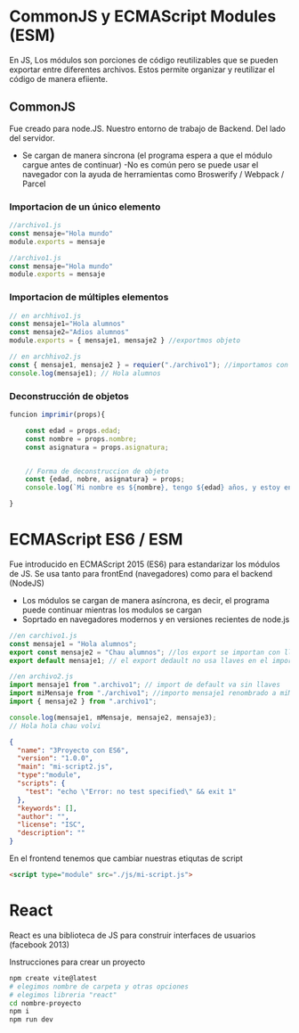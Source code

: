 # CommonJS y ECMAScript Modules (ESM)

En JS, Los módulos son porciones de código reutilizables que se pueden exportar entre diferentes archivos. Estos permite organizar y reutilizar el código de manera efiiente.

## CommonJS

Fue creado para node.JS. Nuestro entorno de trabajo de Backend. Del lado del servidor.

- Se cargan de manera síncrona (el programa espera a que el módulo cargue antes de continuar)
-No es común pero se puede usar el navegador con la ayuda de herramientas como Broswerify / Webpack / Parcel





### Importacion de un único elemento

```js
//archivo1.js
const mensaje="Hola mundo"
module.exports = mensaje

//archivo1.js
const mensaje="Hola mundo"
module.exports = mensaje

```
### Importacion de múltiples elementos

```js
// en archhivo1.js
const mensaje1="Hola alumnos"
const mensaje2="Adios alumnos"
module.exports = { mensaje1, mensaje2 } //exportmos objeto

// en archhivo2.js
const { mensaje1, mensaje2 } = requier("./archivo1"); //importamos con llave {} porque es un objeto
console.log(mensaje1); // Hola alumnos

```

### Deconstrucción de objetos

```js
funcion imprimir(props){

    const edad = props.edad;
    const nombre = props.nombre;
    const asignatura = props.asignatura;


    // Forma de deconstruccion de objeto
    const {edad, nobre, asignatura} = props;
    console.log(`Mi nombre es ${nombre}, tengo ${edad} años, y estoy en la materia de ${asignatura}`)

}
```

# ECMAScript ES6 / ESM

Fue introducido en ECMAScript 2015 (ES6) para estandarizar los módulos de JS.
Se usa tanto para frontEnd (navegadores) como para el backend (NodeJS)

- Los módulos se cargan de manera asíncrona, es decir, el programa puede continuar  mientras los modulos se cargan
- Soprtado en navegadores modernos y en versiones recientes de node.js

```js
//en carchivo1.js
const mensaje1 = "Hola alumnos";
export const mensaje2 = "Chau alumnos"; //los export se importan con llaves {}
export default mensaje1; // el export dedault no usa llaves en el import

//en archivo2.js
import mensaje1 from ".archivo1"; // import de default va sin llaves 
import miMensaje from "./archivo1"; //importo mensaje1 renombrado a miMensaje ya qe se hio export default
import { mensaje2 } from ".archivo1";

console.log(mensaje1, mMensaje, mensaje2, mensaje3);
// Hola hola chau volvi

```


```json
{
  "name": "3Proyecto con ES6",
  "version": "1.0.0",
  "main": "mi-script2.js",
  "type":"module",
  "scripts": {
    "test": "echo \"Error: no test specified\" && exit 1"
  },
  "keywords": [],
  "author": "",
  "license": "ISC",
  "description": ""
}
```


En el frontend tenemos que cambiar nuestras etiqutas de script

```html
<script type="module" src="./js/mi-script.js">
```

# React

React es una biblioteca de JS para construir interfaces de usuarios (facebook 2013)



Instrucciones para crear un proyecto

```bash
npm create vite@latest
# elegimos nombre de carpeta y otras opciones
# elegimos libreria "react"
cd nombre-proyecto
npm i
npm run dev
```
